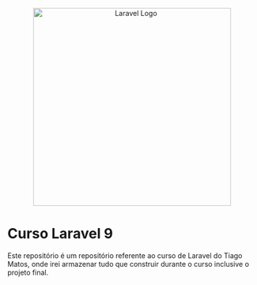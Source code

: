 <p align="center"><a href="https://laravel.com" target="_blank"><img src="https://raw.githubusercontent.com/laravel/art/master/logo-lockup/5%20SVG/2%20CMYK/1%20Full%20Color/laravel-logolockup-cmyk-red.svg" width="400" alt="Laravel Logo"></a></p>

# Curso Laravel 9
Este repositório é um repositório referente ao curso de Laravel do Tiago Matos, onde irei armazenar tudo que construir durante o curso inclusive o projeto final.
